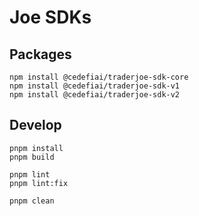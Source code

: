 # Joe SDKs

## Packages

```
npm install @cedefiai/traderjoe-sdk-core
npm install @cedefiai/traderjoe-sdk-v1
npm install @cedefiai/traderjoe-sdk-v2
```

## Develop

```
pnpm install
pnpm build

pnpm lint
pnpm lint:fix

pnpm clean
```
